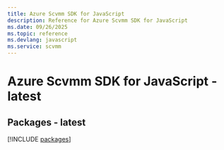 ```yaml
---
title: Azure Scvmm SDK for JavaScript
description: Reference for Azure Scvmm SDK for JavaScript
ms.date: 09/26/2025
ms.topic: reference
ms.devlang: javascript
ms.service: scvmm
---
```

# Azure Scvmm SDK for JavaScript - latest
## Packages - latest
[!INCLUDE [packages](scvmm-index.md)]